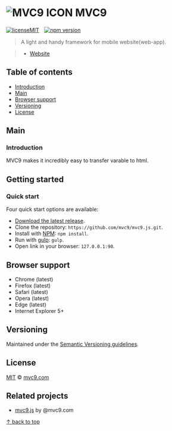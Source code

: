 # ![MVC9 ICON](https://avatars1.githubusercontent.com/u/20783939?v=3&s=27) MVC9

[![licenseMIT](https://img.shields.io/github/license/mashape/apistatus.svg)](#license)　[![npm version](https://img.shields.io/npm/v/npm.svg)](https://www.npmjs.com)

> A light and handy framework for mobile website(web-app).

> - [Website](http://www.mvc9.com)



## Table of contents

  - [Introduction](#introduction)
  - [Main](#main)
  - [Browser support](#browser-support)
  - [Versioning](#versioning)
  - [License](#license)

## Main

### Introduction

MVC9 makes it incredibly easy to transfer varable to html.



## Getting started

### Quick start

Four quick start options are available:

- [Download the latest release](https://github.com/mvc9/mvc9.js/archive/master.zip).
- Clone the repository: `https://github.com/mvc9/mvc9.js.git`.
- Install with [NPM](http://npmjs.org): `npm install`.
- Run with [gulp](http://gulpjs.com/): `gulp`.
- Open link in your browser: `127.0.0.1:90`.


## Browser support

- Chrome (latest)
- Firefox (latest)
- Safari (latest)
- Opera (latest)
- Edge (latest)
- Internet Explorer 5+



## Versioning

Maintained under the [Semantic Versioning guidelines](http://semver.org/).



## License

[MIT](https://github.com/mvc9/mvc9.js/blob/master/LICENSE) © [mvc9.com](http://www.mvc9.com)



## Related projects

- [mvc9.js](https://github.com/mvc9/mvc9.js) by @mvc9.com


[↑ back to top](#table-of-contents)
